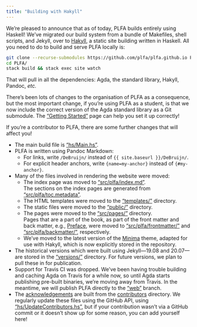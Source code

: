 ```yaml
---
title: "Building with Hakyll"
---
```


We’re pleased to announce that as of today, PLFA builds entirely using Haskell!
We’ve migrated our build system from a bundle of Makefiles, shell scripts, and Jekyll, over to [Hakyll][hakyll], a static site building written in Haskell.
All you need to do to build and serve PLFA locally is:
```bash
git clone --recurse-submodules https://github.com/plfa/plfa.github.io PLFA
cd PLFA/
stack build && stack exec site watch
```
That will pull in all the dependencies: Agda, the standard library, Hakyll, Pandoc, *etc.*

There’s been lots of changes to the organisation of PLFA as a consequence, but the most important change, if you’re using PLFA as a student, is that we now include the correct version of the Agda standard library as a Git submodule. The [“Getting Started”](/GettingStarted/#install-plfa-and-the-agda-standard-library) page can help you set it up correctly!

If you’re a contributor to PLFA, there are some further changes that will affect you!

<!--more-->

- The main build file is [“hs/Main.hs”][plfa-main].
- PLFA is written using Pandoc Markdown:
  + For links, write `/DeBruijn/` instead of `{{ site.baseurl }}/DeBruijn/`.
  + For explicit header anchors, write `{name=my-anchor}` instead of `{#my-anchor}`.
- Many of the files involved in rendering the website were moved:
  + The index page was moved to [“src/plfa/index.md”][plfa-index].<br />
    The sections on the index pages are generated from [“src/plfa/toc.metadata”][plfa-toc].
  + The HTML templates were moved to the [“templates/”][plfa-templates] directory.
  + The static files were moved to the [“public/”][plfa-public] directory.
  + The pages were moved to the [“src/pages/”][plfa-pages] directory.<br />
    Pages that are a part of the book, as part of the front matter and back matter, e.g., [Preface](/Preface/), were moved to [“src/plfa/frontmatter/”][plfa-frontmatter] and [“src/plfa/backmatter/”][plfa-backmatter], respectively.
  + We’ve moved to the latest version of the [Minima][jekyll-minima] theme, adapted for use with Hakyll, which is now explicitly stored in the repository.
- The historical versions which were built using Jekyll—19.08 and 20.07—are stored in the [“versions/”][plfa-versions] directory. For future versions, we plan to pull these in for publication.
- Support for Travis CI was dropped. We’ve been having trouble building and caching Agda on Travis for a while now, so until Agda starts publishing pre-built binaries, we’re moving away from Travis. In the meantime, we will publish PLFA directly to the [“web”][plfa-web] branch.
- The [acknowledgements](/Acknowledgements/) are built from the [contributors][plfa-contributors] directory. We regularly update these files using the GitHub API, using [“hs/UpdateContributors.hs”][plfa-update-contributors], but if your contribution wasn’t via a GitHub commit or it doesn’t show up for some reason, you can add yourself here!


[hakyll]: https://jaspervdj.be/hakyll/
[pandoc-markdown]: https://pandoc.org/MANUAL.html#pandocs-markdown
[plfa-index]: https://github.com/plfa/plfa.github.io/tree/dev/src/plfa/index.md
[plfa-toc]: https://github.com/plfa/plfa.github.io/tree/dev/src/plfa/toc.metadata
[plfa-templates]: https://github.com/plfa/plfa.github.io/tree/dev/templates
[plfa-public]: https://github.com/plfa/plfa.github.io/tree/dev/public
[plfa-pages]: https://github.com/plfa/plfa.github.io/tree/dev/src/pages
[plfa-frontmatter]: https://github.com/plfa/plfa.github.io/tree/dev/src/plfa/frontmatter
[plfa-backmatter]: https://github.com/plfa/plfa.github.io/tree/dev/src/plfa/backmatter
[plfa-versions]: https://github.com/plfa/plfa.github.io/tree/dev/versions
[plfa-web]: https://github.com/plfa/plfa.github.io/tree/web/
[plfa-contributors]: https://github.com/plfa/plfa.github.io/tree/dev/contributors
[plfa-main]: https://github.com/plfa/plfa.github.io/blob/dev/hs/Main.hs
[plfa-update-contributors]: https://github.com/plfa/plfa.github.io/blob/dev/hs/UpdateContributors.hs
[jekyll-minima]: https://github.com/jekyll/minima
